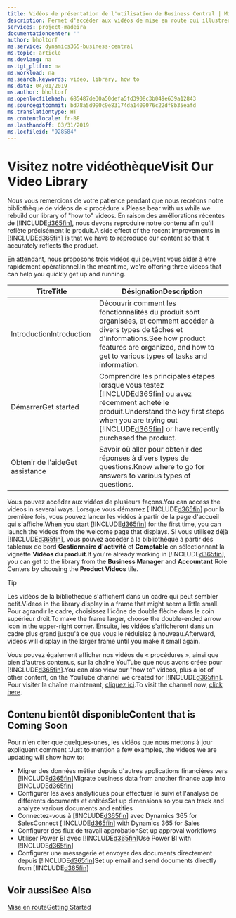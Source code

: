 ```yaml
---
title: Vidéos de présentation de l'utilisation de Business Central | Microsoft Docs
description: Permet d'accéder aux vidéos de mise en route qui illustrent comment effectuer des tâches courantes.
services: project-madeira
documentationcenter: ''
author: bholtorf
ms.service: dynamics365-business-central
ms.topic: article
ms.devlang: na
ms.tgt_pltfrm: na
ms.workload: na
ms.search.keywords: video, library, how to
ms.date: 04/01/2019
ms.author: bholtorf
ms.openlocfilehash: 685487de30a50defa5fd3908c3b049e639a12843
ms.sourcegitcommit: bd78a5d990c9e83174da1409076c22df8b35eafd
ms.translationtype: HT
ms.contentlocale: fr-BE
ms.lasthandoff: 03/31/2019
ms.locfileid: "928584"
---
```

# <a name="visit-our-video-library"></a><span data-ttu-id="f1b71-103">Visitez notre vidéothèque</span><span class="sxs-lookup"><span data-stu-id="f1b71-103">Visit Our Video Library</span></span>
<span data-ttu-id="f1b71-104">Nous vous remercions de votre patience pendant que nous recréons notre bibliothèque de vidéos de « procédure ».</span><span class="sxs-lookup"><span data-stu-id="f1b71-104">Please bear with us while we rebuild our library of "how to" videos.</span></span> <span data-ttu-id="f1b71-105">En raison des améliorations récentes de [!INCLUDE[d365fin](includes/d365fin_md.md)], nous devons reproduire notre contenu afin qu'il reflète précisément le produit.</span><span class="sxs-lookup"><span data-stu-id="f1b71-105">A side effect of the recent improvements in [!INCLUDE[d365fin](includes/d365fin_md.md)] is that we have to reproduce our content so that it accurately reflects the product.</span></span>

<span data-ttu-id="f1b71-106">En attendant, nous proposons trois vidéos qui peuvent vous aider à être rapidement opérationnel.</span><span class="sxs-lookup"><span data-stu-id="f1b71-106">In the meantime, we're offering three videos that can help you quickly get up and running.</span></span>

|<span data-ttu-id="f1b71-107">Titre</span><span class="sxs-lookup"><span data-stu-id="f1b71-107">Title</span></span>|<span data-ttu-id="f1b71-108">Désignation</span><span class="sxs-lookup"><span data-stu-id="f1b71-108">Description</span></span>|
|----|----|
|<span data-ttu-id="f1b71-109">Introduction</span><span class="sxs-lookup"><span data-stu-id="f1b71-109">Introduction</span></span>|<span data-ttu-id="f1b71-110">Découvrir comment les fonctionnalités du produit sont organisées, et comment accéder à divers types de tâches et d'informations.</span><span class="sxs-lookup"><span data-stu-id="f1b71-110">See how product features are organized, and how to get to various types of tasks and information.</span></span>|
|<span data-ttu-id="f1b71-111">Démarrer</span><span class="sxs-lookup"><span data-stu-id="f1b71-111">Get started</span></span>|<span data-ttu-id="f1b71-112">Comprendre les principales étapes lorsque vous testez [!INCLUDE[d365fin](includes/d365fin_md.md)] ou avez récemment acheté le produit.</span><span class="sxs-lookup"><span data-stu-id="f1b71-112">Understand the key first steps when you are trying out [!INCLUDE[d365fin](includes/d365fin_md.md)] or have recently purchased the product.</span></span> |
|<span data-ttu-id="f1b71-113">Obtenir de l'aide</span><span class="sxs-lookup"><span data-stu-id="f1b71-113">Get assistance</span></span>|<span data-ttu-id="f1b71-114">Savoir où aller pour obtenir des réponses à divers types de questions.</span><span class="sxs-lookup"><span data-stu-id="f1b71-114">Know where to go for answers to various types of questions.</span></span>|

<span data-ttu-id="f1b71-115">Vous pouvez accéder aux vidéos de plusieurs façons.</span><span class="sxs-lookup"><span data-stu-id="f1b71-115">You can access the videos in several ways.</span></span> <span data-ttu-id="f1b71-116">Lorsque vous démarrez [!INCLUDE[d365fin](includes/d365fin_md.md)] pour la première fois, vous pouvez lancer les vidéos à partir de la page d'accueil qui s'affiche.</span><span class="sxs-lookup"><span data-stu-id="f1b71-116">When you start [!INCLUDE[d365fin](includes/d365fin_md.md)] for the first time, you can launch the videos from the welcome page that displays.</span></span> <span data-ttu-id="f1b71-117">Si vous utilisez déjà [!INCLUDE[d365fin](includes/d365fin_md.md)], vous pouvez accéder à la bibliothèque à partir des tableaux de bord **Gestionnaire d'activité** et **Comptable** en sélectionnant la vignette **Vidéos du produit**.</span><span class="sxs-lookup"><span data-stu-id="f1b71-117">If you're already working in [!INCLUDE[d365fin](includes/d365fin_md.md)], you can get to the library from the **Business Manager** and **Accountant** Role Centers by choosing the **Product Videos** tile.</span></span>

> [!Tip]  
> <span data-ttu-id="f1b71-118">Les vidéos de la bibliothèque s'affichent dans un cadre qui peut sembler petit.</span><span class="sxs-lookup"><span data-stu-id="f1b71-118">Videos in the library display in a frame that might seem a little small.</span></span> <span data-ttu-id="f1b71-119">Pour agrandir le cadre, choisissez l'icône de double flèche dans le coin supérieur droit.</span><span class="sxs-lookup"><span data-stu-id="f1b71-119">To make the frame larger, choose the double-ended arrow icon in the upper-right corner.</span></span> <span data-ttu-id="f1b71-120">Ensuite, les vidéos s'afficheront dans un cadre plus grand jusqu'à ce que vous le réduisiez à nouveau.</span><span class="sxs-lookup"><span data-stu-id="f1b71-120">Afterward, videos will display in the larger frame until you make it small again.</span></span>

<span data-ttu-id="f1b71-121">Vous pouvez également afficher nos vidéos de « procédures », ainsi que bien d'autres contenus, sur la chaîne YouTube que nous avons créée pour [!INCLUDE[d365fin](includes/d365fin_md.md)].</span><span class="sxs-lookup"><span data-stu-id="f1b71-121">You can also view our "how to" videos, plus a lot of other content, on the YouTube channel we created for [!INCLUDE[d365fin](includes/d365fin_md.md)].</span></span> <span data-ttu-id="f1b71-122">Pour visiter la chaîne maintenant, [cliquez ici](https://go.microsoft.com/fwlink/?linkid=851533).</span><span class="sxs-lookup"><span data-stu-id="f1b71-122">To visit the channel now, [click here](https://go.microsoft.com/fwlink/?linkid=851533).</span></span>

## <a name="content-that-is-coming-soon"></a><span data-ttu-id="f1b71-123">Contenu bientôt disponible</span><span class="sxs-lookup"><span data-stu-id="f1b71-123">Content that is Coming Soon</span></span>
<span data-ttu-id="f1b71-124">Pour n'en citer que quelques-unes, les vidéos que nous mettons à jour expliquent comment :</span><span class="sxs-lookup"><span data-stu-id="f1b71-124">Just to mention a few examples, the videos we are updating will show how to:</span></span>  

* <span data-ttu-id="f1b71-125">Migrer des données métier depuis d'autres applications financières vers [!INCLUDE[d365fin](includes/d365fin_md.md)]</span><span class="sxs-lookup"><span data-stu-id="f1b71-125">Migrate business data from another finance app into [!INCLUDE[d365fin](includes/d365fin_md.md)]</span></span>  
* <span data-ttu-id="f1b71-126">Configurer les axes analytiques pour effectuer le suivi et l'analyse de différents documents et entités</span><span class="sxs-lookup"><span data-stu-id="f1b71-126">Set up dimensions so you can track and analyze various documents and entities</span></span>
* <span data-ttu-id="f1b71-127">Connectez-vous à [!INCLUDE[d365fin](includes/d365fin_md.md)] avec Dynamics 365 for Sales</span><span class="sxs-lookup"><span data-stu-id="f1b71-127">Connect [!INCLUDE[d365fin](includes/d365fin_md.md)] with Dynamics 365 for Sales</span></span>
* <span data-ttu-id="f1b71-128">Configurer des flux de travail approbation</span><span class="sxs-lookup"><span data-stu-id="f1b71-128">Set up approval workflows</span></span>  
* <span data-ttu-id="f1b71-129">Utiliser Power BI avec [!INCLUDE[d365fin](includes/d365fin_md.md)]</span><span class="sxs-lookup"><span data-stu-id="f1b71-129">Use Power BI with [!INCLUDE[d365fin](includes/d365fin_md.md)]</span></span>  
* <span data-ttu-id="f1b71-130">Configurer une messagerie et envoyer des documents directement depuis [!INCLUDE[d365fin](includes/d365fin_md.md)]</span><span class="sxs-lookup"><span data-stu-id="f1b71-130">Set up email and send documents directly from [!INCLUDE[d365fin](includes/d365fin_md.md)]</span></span>  

## <a name="see-also"></a><span data-ttu-id="f1b71-131">Voir aussi</span><span class="sxs-lookup"><span data-stu-id="f1b71-131">See Also</span></span>
[<span data-ttu-id="f1b71-132">Mise en route</span><span class="sxs-lookup"><span data-stu-id="f1b71-132">Getting Started</span></span>](product-get-started.md)
